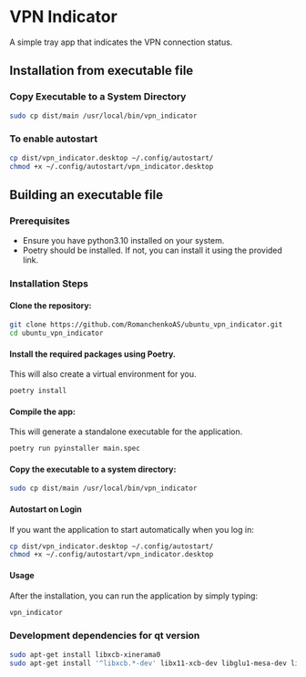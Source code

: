 # VPN Indicator

A simple tray app that indicates the VPN connection status.

## Installation from executable file

### Copy Executable to a System Directory

```bash
sudo cp dist/main /usr/local/bin/vpn_indicator
```

### To enable autostart

```bash
cp dist/vpn_indicator.desktop ~/.config/autostart/
chmod +x ~/.config/autostart/vpn_indicator.desktop
```

## Building an executable file

### Prerequisites
- Ensure you have python3.10 installed on your system.
- Poetry should be installed. If not, you can install it using the provided link.


### Installation Steps
#### Clone the repository:
```bash
git clone https://github.com/RomanchenkoAS/ubuntu_vpn_indicator.git
cd ubuntu_vpn_indicator
```
#### Install the required packages using Poetry. 
This will also create a virtual environment for you.

```bash
poetry install
```

#### Compile the app:
This will generate a standalone executable for the application.

```bash
poetry run pyinstaller main.spec
```

#### Copy the executable to a system directory:
```bash
sudo cp dist/main /usr/local/bin/vpn_indicator
```
#### Autostart on Login
If you want the application to start automatically when you log in:

```bash
cp dist/vpn_indicator.desktop ~/.config/autostart/
chmod +x ~/.config/autostart/vpn_indicator.desktop
```
#### Usage
After the installation, you can run the application by simply typing:

```bash
vpn_indicator
```

### Development dependencies for qt version
```bash
sudo apt-get install libxcb-xinerama0
sudo apt-get install '^libxcb.*-dev' libx11-xcb-dev libglu1-mesa-dev libxrender-dev libxi-dev libxkbcommon-dev libxkbcommon-x11-dev
```
